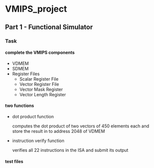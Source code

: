 # VMIPS_project

## Part 1 - Functional Simulator

### Task

#### complete the VMIPS components

- VDMEM
- SDMEM
- Register Files
  - Scalar Register File
  - Vector Register File
  - Vector Mask Register
  - Vector Length Register

#### two functions

- dot product function

  computes the dot product of two vectors of 450 elements each and store the result in to address 2048 of VDMEM

- instruction verify function

  verifies all 22 instructions in the ISA and submit its output



#### test files









